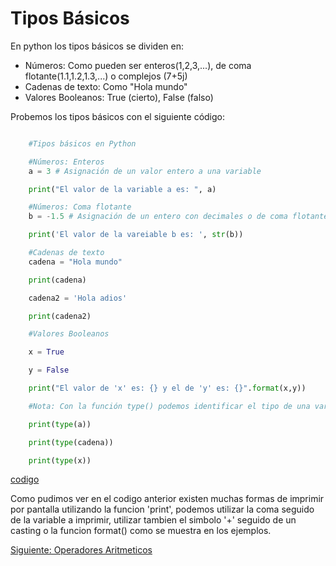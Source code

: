# Tipos Básicos

En python los tipos básicos se dividen en:
 
* Números: Como pueden ser enteros(1,2,3,...), de coma flotante(1.1,1.2,1.3,...) o complejos (7+5j)
* Cadenas de texto: Como "Hola mundo"
* Valores Booleanos: True (cierto), False (falso)

Probemos los tipos básicos con el siguiente código:

```python

    #Tipos básicos en Python

    #Números: Enteros
    a = 3 # Asignación de un valor entero a una variable

    print("El valor de la variable a es: ", a)

    #Números: Coma flotante
    b = -1.5 # Asignación de un entero con decimales o de coma flotante

    print('El valor de la vareiable b es: ', str(b))

    #Cadenas de texto
    cadena = "Hola mundo"

    print(cadena)

    cadena2 = 'Hola adios'

    print(cadena2)

    #Valores Booleanos

    x = True

    y = False

    print("El valor de 'x' es: {} y el de 'y' es: {}".format(x,y))

    #Nota: Con la función type() podemos identificar el tipo de una variable

    print(type(a))

    print(type(cadena))

    print(type(x))

```
[codigo](/Tipos/tipos.py)

Como pudimos ver en el codigo anterior existen muchas formas de imprimir por pantalla utilizando la funcion 'print', podemos utilizar la coma seguido de la variable a imprimir, utilizar tambien el simbolo '+' seguido de un casting o la funcion format() como se muestra en los ejemplos. 

[Siguiente: Operadores Aritmeticos](/OperadoresArit/Operadores.md)